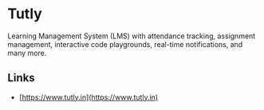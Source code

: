 # Tutly

Learning Management System (LMS) with attendance tracking, assignment management, interactive code playgrounds, real-time notifications, and many more.

## Links

- [https://www.tutly.in](https://www.tutly.in)
